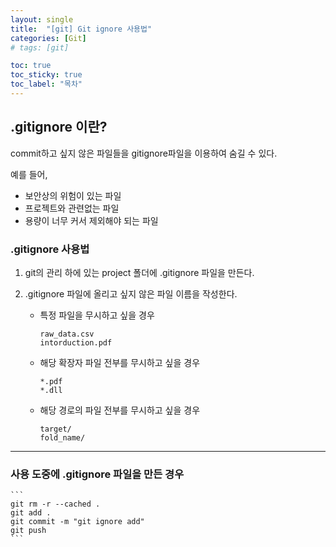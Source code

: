 ```yaml
---
layout: single
title:  "[git] Git ignore 사용법"
categories: [Git]
# tags: [git]

toc: true
toc_sticky: true
toc_label: "목차"
---
```


## .gitignore 이란?
commit하고 싶지 않은 파일들을 gitignore파일을 이용하여 숨길 수 있다.

예를 들어, 
- 보안상의 위험이 있는 파일
- 프로젝트와 관련없는 파일
- 용량이 너무 커서 제외해야 되는 파일

### .gitignore 사용법
1. git의 관리 하에 있는 project 폴더에 .gitignore 파일을 만든다.

2. .gitignore 파일에 올리고 싶지 않은 파일 이름을 작성한다.
    - 특정 파일을 무시하고 싶을 경우
        ```
        raw_data.csv
        intorduction.pdf
        ```

    - 해당 확장자 파일 전부를 무시하고 싶을 경우
        ```
        *.pdf
        *.dll
        ```

    - 해당 경로의 파일 전부를 무시하고 싶을 경우
        ```
        target/
        fold_name/
        ```
---
### 사용 도중에 .gitignore 파일을 만든 경우

    ```
    git rm -r --cached .
    git add .
    git commit -m "git ignore add"
    git push
    ```

